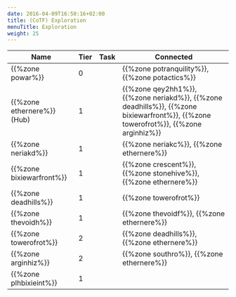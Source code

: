 ```yaml
---
date: 2016-04-09T16:50:16+02:00
title: (CoTF) Exploration
menuTitle: Exploration
weight: 25
---
```


Name|Tier|Task|Connected
---|---|---|---
{{%zone powar%}}|0||{{%zone potranquility%}}, {{%zone potactics%}}
{{%zone ethernere%}} (Hub)|1||{{%zone qey2hh1%}}, {{%zone neriakd%}}, {{%zone deadhills%}}, {{%zone bixiewarfront%}}, {{%zone towerofrot%}}, {{%zone arginhiz%}}
{{%zone neriakd%}}|1||{{%zone neriakc%}}, {{%zone ethernere%}}
{{%zone bixiewarfront%}}|1||{{%zone crescent%}}, {{%zone stonehive%}}, {{%zone ethernere%}}
{{%zone deadhills%}}|1||{{%zone towerofrot%}}
{{%zone thevoidh%}}|1||{{%zone thevoidf%}}, {{%zone ethernere%}}
{{%zone towerofrot%}}|2||{{%zone deadhills%}}, {{%zone ethernere%}}
{{%zone arginhiz%}}|2||{{%zone southro%}}, {{%zone ethernere%}}
{{%zone plhbixieint%}}|1||